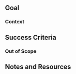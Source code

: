 ## Goal

<!-- As a <User/developer>, I want to <action> so that <benefit/outcome> -->

### Context

<!-- Any context or background information on the goal. This is the 'why' behind the what. -->

## Success Criteria

<!-- What must be completed to consider this issue fully implemented.-->

### Out of Scope

<!-- What are we explicitly *not* doing in this ticket -->

## Notes and Resources

<!-- Relevant notes/links to solve the issue such as documentation, Stack Overflow, etc -->
